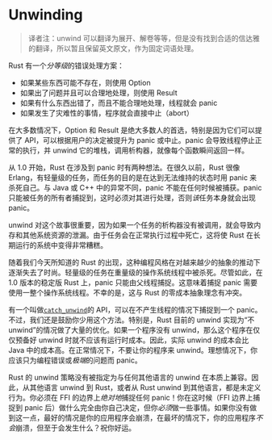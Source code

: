 # Unwinding

> 译者注：unwind 可以翻译为展开、解卷等等，但是没有找到合适的信达雅的翻译，所以暂且保留英文原文，作为固定词语处理。

Rust 有一个*分等级*的错误处理方案：

* 如果某些东西可能不存在，则使用 Option
* 如果出了问题并且可以合理地处理，则使用 Result
* 如果有什么东西出错了，而且不能合理地处理，线程就会 panic
* 如果发生了灾难性的事情，程序就会直接中止（abort）

在大多数情况下，Option 和 Result 是绝大多数人的首选，特别是因为它们可以提供了 API，可以根据用户的决定被提升为 panic 或中止。panic 会导致线程停止正常的执行，并 unwind 它的堆栈，调用析构器，就像每个函数瞬间返回一样。

从 1.0 开始，Rust 在涉及到 panic 时有两种想法。在很久以前，Rust 很像 Erlang，有轻量级的任务，而任务的目的是在达到无法维持的状态时用 panic 来杀死自己。与 Java 或 C++ 中的异常不同，panic 不能在任何时候被捕获。panic 只能被任务的所有者捕捉到，这时必须对其进行处理，否则*该*任务本身就会出现 panic。

unwind 对这个故事很重要，因为如果一个任务的析构器没有被调用，就会导致内存和其他系统资源的泄漏。由于任务会在正常执行过程中死亡，这将使 Rust 在长期运行的系统中变得非常糟糕。

随着我们今天所知道的 Rust 的出现，这种编程风格在对越来越少的抽象的推动下逐渐失去了时尚。轻量级的任务在重量级的操作系统线程中被杀死。尽管如此，在 1.0 版本的稳定版 Rust 上，panic 只能由父线程捕捉。这意味着捕捉 panic 需要使用一整个操作系统线程。不幸的是，这与 Rust 的零成本抽象理念有冲突。

有一个叫做[`catch_unwind`]的 API，可以在不产生线程的情况下捕捉到一个 panic。不过，我们还是鼓励你少用这个方法。特别是，Rust 目前的 unwind 实现为“不 unwind”的情况做了大量的优化。如果一个程序没有 unwind，那么这个程序在仅仅预备好 unwind 时就不应该有运行时成本。因此，实际 unwind 的成本会比 Java 中的成本高。在正常情况下，不要让你的程序来 unwind。理想情况下，你应该只为编程错误或*极端*的问题而 panic。

Rust 的 unwind 策略没有被指定为与任何其他语言的 unwind 在本质上兼容。因此，从其他语言 unwind 到 Rust，或者从 Rust unwind 到其他语言，都是未定义行为。你必须在 FFI 的边界上*绝对地*捕捉任何 panic！你在这时候（FFI 边界上捕捉到 panic 后）做什么完全由你自己决定，但你*必须*做一些事情。如果你没有做到这一点，最好的情况是你的应用程序会崩溃，在最坏的情况下，你的应用程序*不会*崩溃，但至于会发生什么？祝你好运。

[`catch_unwind`]: https://doc.rust-lang.org/std/panic/fn.catch_unwind.html
